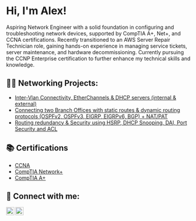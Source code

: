 <h1>Hi, I'm Alex!</h1>

<p> Aspiring Network Engineer with a solid foundation in configuring and troubleshooting network devices, supported by CompTIA A+, Net+, and CCNA certifications. Recently transitioned to an AWS Server Repair Technician role, gaining hands-on experience in managing service tickets, server maintenance, and hardware decommissioning. Currently pursuing the CCNP Enterprise certification to further enhance my technical skills and knowledge. </p>

<h2>👨‍💻 Networking Projects:</h2>

- [Inter-Vlan Connectivity, EtherChannels & DHCP servers (internal & external)](https://github.com/ConstantinAlexandruOneata/NetworkingProjects/blob/main/Inter-Vlan%20Connectivity%2C%20EtherChannels%20%26%20DHCP%20servers%20(internal%20%26%20external).md)
- [Connecting two Branch Offices with static routes & dynamic routing protocols (OSPFv2, OSPFv3, EIGRP, EIGRPv6, BGP) + NAT/PAT](https://github.com/ConstantinAlexandruOneata/NetworkingProjects/blob/main/Connecting%20two%20Branch%20Offices%20with%20static%20routes%20%26%20dynamic%20routing%20protocols%20(OSPFv2%2C%20OSPFv3%2C%20EIGRP%2C%20EIGRPv6%2C%20BGP)%20%2B%20NAT%5CPAT.md)
- [Routing redundancy & Security using HSRP, DHCP Snooping, DAI, Port Security and ACL](https://github.com/ConstantinAlexandruOneata/NetworkingProjects/blob/main/Routing%20redundancy%20%26%20Security%20using%20HSRP%2C%20DHCP%20Snooping%2C%20DAI%2C%20Port%20Security%20and%20ACL.md)


<h2>📚 Certifications </h2>

- [CCNA](https://cp.certmetrics.com/cisco/en/public/verify/credential/17853049fd8f4930a385decb3520225c)
- [CompTIA Network+](https://www.credly.com/badges/48853822-e36a-4d6c-89d8-26972c4dddd3)
- [CompTIA A+](https://www.credly.com/badges/d3ec815a-6f38-4d63-908b-794d99ee90f3)

<h2> 🤳 Connect with me:</h2>

[<img align="left" alt="AlexandruOneata | Facebook" width="22px" src="https://cdn.jsdelivr.net/npm/simple-icons@v3/icons/facebook.svg" />][Facebook]
[<img align="left" alt="AlexandruOneata | LinkedIn" width="22px" src="https://cdn.jsdelivr.net/npm/simple-icons@v3/icons/linkedin.svg" />][LinkedIn]

[Facebook]: https://www.facebook.com/alexandru.oneata01
[LinkedIn]: https://www.linkedin.com/in/alexandru-constantin-oneata-a6a1b9161/
